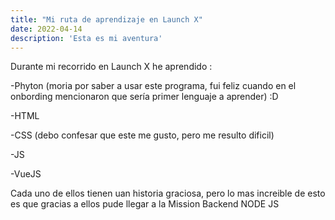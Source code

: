 ```yaml
---
title: "Mi ruta de aprendizaje en Launch X"
date: 2022-04-14
description: 'Esta es mi aventura'
---
```


Durante mi recorrido en Launch X he aprendido :

-Phyton (moria por saber a usar este programa, fui feliz cuando en  el onbording mencionaron que sería primer lenguaje a aprender) :D

-HTML

-CSS (debo confesar que este me gusto, pero me resulto dificil)

-JS

-VueJS

Cada uno de ellos tienen uan historia graciosa, pero lo mas increible de esto es que gracias a ellos pude llegar a la Mission Backend NODE JS

